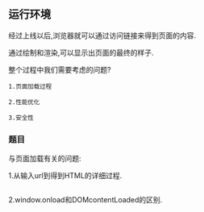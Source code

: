 ## 运行环境

经过上线以后,浏览器就可以通过访问链接来得到页面的内容.

通过绘制和渲染,可以显示出页面的最终的样子.

整个过程中我们需要考虑的问题?
```text
1.页面加载过程

2.性能优化

3.安全性
```

### 题目

与页面加载有关的问题:

1.从输入url到得到HTML的详细过程.
```text

```

2.window.onload和DOMcontentLoaded的区别.
```text

```